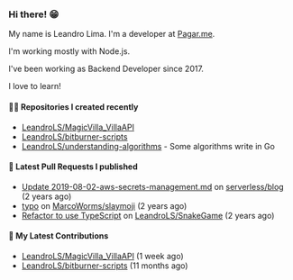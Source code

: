 ### Hi there! 😁 

My name is Leandro Lima. I'm a developer at [Pagar.me](https://pagar.me/).  

I'm working mostly with Node.js. 

I've been working as Backend Developer since 2017. 

I love to learn!  

#### 👨‍💻 Repositories I created recently
- [LeandroLS/MagicVilla_VillaAPI](https://github.com/LeandroLS/MagicVilla_VillaAPI)
- [LeandroLS/bitburner-scripts](https://github.com/LeandroLS/bitburner-scripts)
- [LeandroLS/understanding-algorithms](https://github.com/LeandroLS/understanding-algorithms) - Some algorithms write in Go

#### 🔨 Latest Pull Requests I published

- [Update 2019-08-02-aws-secrets-management.md](https://github.com/serverless/blog/pull/1041) on [serverless/blog](https://github.com/serverless/blog) (2 years ago)
- [typo](https://github.com/MarcoWorms/slaymoji/pull/2) on [MarcoWorms/slaymoji](https://github.com/MarcoWorms/slaymoji) (2 years ago)
- [Refactor to use TypeScript](https://github.com/LeandroLS/SnakeGame/pull/2) on [LeandroLS/SnakeGame](https://github.com/LeandroLS/SnakeGame) (2 years ago)

#### :construction_worker: My Latest Contributions

- [LeandroLS/MagicVilla_VillaAPI](https://github.com/LeandroLS/MagicVilla_VillaAPI) (1 week ago)
- [LeandroLS/bitburner-scripts](https://github.com/LeandroLS/bitburner-scripts) (11 months ago)
